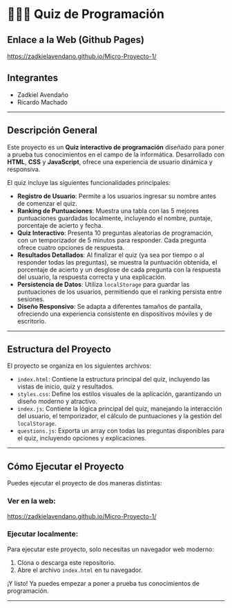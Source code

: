 # 🧠💪🏻 Quiz de Programación
## Enlace a la Web (Github Pages)
https://zadkielavendano.github.io/Micro-Proyecto-1/
## Integrantes
* Zadkiel Avendaño
* Ricardo Machado

---

## Descripción General

Este proyecto es un **Quiz interactivo de programación** diseñado para poner a prueba tus conocimientos en el campo de la informática. Desarrollado con **HTML**, **CSS** y **JavaScript**, ofrece una experiencia de usuario dinámica y responsiva.

El quiz incluye las siguientes funcionalidades principales:

* **Registro de Usuario**: Permite a los usuarios ingresar su nombre antes de comenzar el quiz.
* **Ranking de Puntuaciones**: Muestra una tabla con las 5 mejores puntuaciones guardadas localmente, incluyendo el nombre, puntaje, porcentaje de acierto y fecha.
* **Quiz Interactivo**: Presenta 10 preguntas aleatorias de programación, con un temporizador de 5 minutos para responder. Cada pregunta ofrece cuatro opciones de respuesta.
* **Resultados Detallados**: Al finalizar el quiz (ya sea por tiempo o al responder todas las preguntas), se muestra la puntuación obtenida, el porcentaje de acierto y un desglose de cada pregunta con la respuesta del usuario, la respuesta correcta y una explicación.
* **Persistencia de Datos**: Utiliza `localStorage` para guardar las puntuaciones de los usuarios, permitiendo que el ranking persista entre sesiones.
* **Diseño Responsivo**: Se adapta a diferentes tamaños de pantalla, ofreciendo una experiencia consistente en dispositivos móviles y de escritorio.

---

## Estructura del Proyecto

El proyecto se organiza en los siguientes archivos:

* `index.html`: Contiene la estructura principal del quiz, incluyendo las vistas de inicio, quiz y resultados.
* `styles.css`: Define los estilos visuales de la aplicación, garantizando un diseño moderno y atractivo.
* `index.js`: Contiene la lógica principal del quiz, manejando la interacción del usuario, el temporizador, el cálculo de puntuaciones y la gestión del `localStorage`.
* `questions.js`: Exporta un array con todas las preguntas disponibles para el quiz, incluyendo opciones y explicaciones.

---

## Cómo Ejecutar el Proyecto
Puedes ejecutar el proyecto de dos maneras distintas:

### Ver en la web:
https://zadkielavendano.github.io/Micro-Proyecto-1/

### Ejecutar localmente:

Para ejecutar este proyecto, solo necesitas un navegador web moderno:

1.  Clona o descarga este repositorio.
2.  Abre el archivo `index.html` en tu navegador.

¡Y listo! Ya puedes empezar a poner a prueba tus conocimientos de programación.

---
